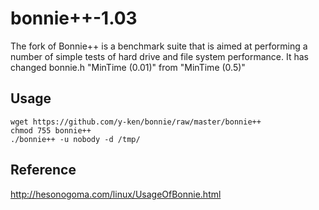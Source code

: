 bonnie++-1.03
======

The fork of Bonnie++ is a benchmark suite that is aimed at performing a number of simple tests of hard drive and file system performance.
It has changed bonnie.h "MinTime (0.01)" from "MinTime (0.5)"

Usage
-------------

    wget https://github.com/y-ken/bonnie/raw/master/bonnie++
    chmod 755 bonnie++
    ./bonnie++ -u nobody -d /tmp/

Reference
-------------
http://hesonogoma.com/linux/UsageOfBonnie.html

